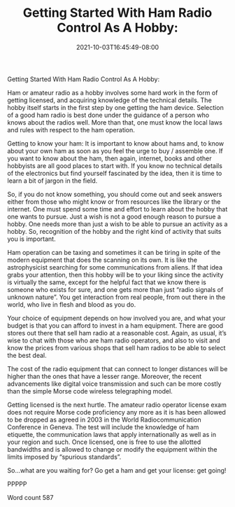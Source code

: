 ﻿---
title: "Getting Started With Ham Radio Control As A Hobby:"
date: 2021-10-03T16:45:49-08:00
description: "RC Hobbies Tips for Web Success"
featured_image: "/images/RC Hobbies.jpg"
tags: ["RC Hobbies"]
---

Getting Started With Ham Radio Control As A Hobby:

Ham or amateur radio as a hobby involves some hard work in the form of getting licensed, and acquiring knowledge of the technical details. The hobby itself starts in the first step by one getting the ham device. Selection of a good ham radio is best done under the guidance of a person who knows about the radios well. More than that, one must know the local laws and rules with respect to the ham operation.

Getting to know your ham:
It is important to know about hams and, to know about your own ham as soon as you feel the urge to buy / assemble one. If you want to know about the ham, then again, internet, books and other hobbyists are all good places to start with. If you know no technical details of the electronics but find yourself fascinated by the idea, then it is time to learn a bit of jargon in the field.

So, if you do not know something, you should come out and seek answers either from those who might know or from resources like the library or the internet. One must spend some time and effort to learn about the hobby that one wants to pursue. Just a wish is not a good enough reason to pursue a hobby. One needs more than just a wish to be able to pursue an activity as a hobby. So, recognition of the hobby and the right kind of activity that suits you is important. 

Ham operation can be taxing and sometimes it can be tiring in spite of the modern equipment that does the scanning on its own. It is like the astrophysicist searching for some communications from aliens. If that idea grabs your attention, then this hobby will be to your liking since the activity is virtually the same, except for the helpful fact that we know there is someone who exists for sure, and one gets more than just “radio signals of unknown nature”. You get interaction from real people, from out there in the world, who live in flesh and blood as you do.

Your choice of equipment depends on how involved you are, and what your budget is that you can afford to invest in a ham equipment. There are good stores out there that sell ham radio at a reasonable cost. Again, as usual, it’s wise to chat with those who are ham radio operators, and also to visit and know the prices from various shops that sell ham radios to be able to select the best deal.

The cost of the radio equipment that can connect to longer distances will be higher than the ones that have a lesser range. Moreover, the recent advancements like digital voice transmission and such can be more costly than the simple Morse code wireless telegraphing model.

Getting licensed is the next hurtle. The amateur radio operator license exam does not require Morse code proficiency any more as it is has been allowed to be dropped as agreed in 2003 in the World Radiocommunication Conference in Geneva. The test will include the knowledge of ham etiquette, the communication laws that apply internationally as well as in your region and such. Once licensed, one is free to use the allotted bandwidths and is allowed to change or modify the equipment within the limits imposed by “spurious standards”. 

So…what are you waiting for? Go get a ham and get your license: get going! 

PPPPP

Word count 587

